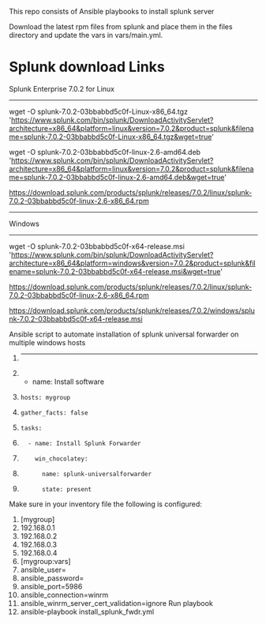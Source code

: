 This repo consists of Ansible playbooks to install splunk server

Download the latest rpm files from splunk and place them in the files directory and update the vars in vars/main.yml.


Splunk download Links
=============================================================

Splunk Enterprise 7.0.2 for Linux
*********************************************
wget -O splunk-7.0.2-03bbabbd5c0f-Linux-x86_64.tgz 'https://www.splunk.com/bin/splunk/DownloadActivityServlet?architecture=x86_64&platform=linux&version=7.0.2&product=splunk&filename=splunk-7.0.2-03bbabbd5c0f-Linux-x86_64.tgz&wget=true'

wget -O splunk-7.0.2-03bbabbd5c0f-linux-2.6-amd64.deb 'https://www.splunk.com/bin/splunk/DownloadActivityServlet?architecture=x86_64&platform=linux&version=7.0.2&product=splunk&filename=splunk-7.0.2-03bbabbd5c0f-linux-2.6-amd64.deb&wget=true'

https://download.splunk.com/products/splunk/releases/7.0.2/linux/splunk-7.0.2-03bbabbd5c0f-linux-2.6-x86_64.rpm



_________________________________________________________________________________________________________________________________________
Windows
**********************************************
wget -O splunk-7.0.2-03bbabbd5c0f-x64-release.msi 'https://www.splunk.com/bin/splunk/DownloadActivityServlet?architecture=x86_64&platform=windows&version=7.0.2&product=splunk&filename=splunk-7.0.2-03bbabbd5c0f-x64-release.msi&wget=true'

https://download.splunk.com/products/splunk/releases/7.0.2/linux/splunk-7.0.2-03bbabbd5c0f-linux-2.6-x86_64.rpm


https://download.splunk.com/products/splunk/releases/7.0.2/windows/splunk-7.0.2-03bbabbd5c0f-x64-release.msi

Ansible script to automate installation of splunk universal forwarder on multiple windows hosts
1.	---
2.	 - name: Install software
3.	   hosts: mygroup
4.	   gather_facts: false
5.	   tasks:
6.	     - name: Install Splunk Forwarder
7.	       win_chocolatey:
8.	         name: splunk-universalforwarder
9.	         state: present
Make sure in your inventory file the following is configured:
1.	 [mygroup]
2.	 192.168.0.1
3.	 192.168.0.2
4.	 192.168.0.3
5.	 192.168.0.4
6.	 [mygroup:vars]
7.	 ansible_user=<USERNAME>
8.	 ansible_password=<PASSWORD>
9.	 ansible_port=5986
10.	 ansible_connection=winrm
11.	 ansible_winrm_server_cert_validation=ignore
Run playbook
1.	 ansible-playbook install_splunk_fwdr.yml
